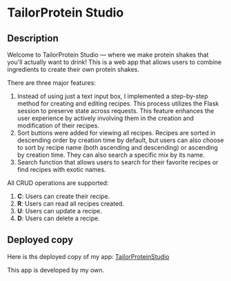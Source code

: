 # TailorProtein Studio

## Description
Welcome to TailorProtein Studio — where we make protein shakes that you'll actually want to drink! This is a web app that allows users to combine ingredients to create their own protein shakes.

There are three major features:
1. Instead of using just a text input box, I implemented a step-by-step method for creating and editing recipes. This process utilizes the Flask session to preserve state across requests. This feature enhances the user experience by actively involving them in the creation and modification of their recipes.
2. Sort buttons were added for viewing all recipes. Recipes are sorted in descending order by creation time by default, but users can also choose to sort by recipe name (both ascending and descending) or ascending by creation time. They can also search a specific mix by its name.
3. Search function that allows users to search for their favorite recipes or find recipes with exotic names.

All CRUD operations are supported:
1. **C**: Users can create their recipe.
2. **R**: Users can read all recipes created.
3. **U**: Users can update a recipe.
4. **D**: Users can delete a recipe.

## Deployed copy
Here is ths deployed copy of my app: [TailorProteinStudio](https://i6.cims.nyu.edu/~jw6441/7-web-app-sophiajiangyi/flask.cgi/)

This app is developed by my own. 